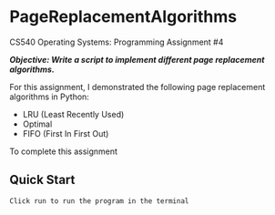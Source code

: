 # PageReplacementAlgorithms

CS540 Operating Systems: Programming Assignment #4

_**Objective: Write a script to implement different page replacement algorithms.**_

For this assignment, I demonstrated the following page replacement algorithms in Python:
- LRU (Least Recently Used)
- Optimal
- FIFO (First In First Out)

To complete this assignment 

## Quick Start
```
Click run to run the program in the terminal
```

